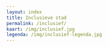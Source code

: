 ```yaml
---
layout: index
title: Inclusieve stad
permalink: /inclusief/
kaart: /img/inclusief.jpg
legenda: /img/inclusief-legenda.jpg 
---
```

